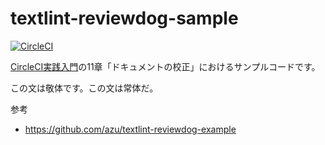 # textlint-reviewdog-sample

[![CircleCI](https://circleci.com/gh/circleci-book/textlint-reviewdog-sample.svg?style=svg)](https://circleci.com/gh/circleci-book/textlint-reviewdog-sample)

[CircleCI実践入門](https://gihyo.jp/book/2020/978-4-297-11411-4)の11章「ドキュメントの校正」におけるサンプルコードです。

この文は敬体です。この文は常体だ。

参考
- https://github.com/azu/textlint-reviewdog-example

